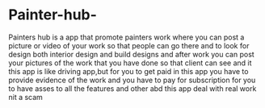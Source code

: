 # Painter-hub-
Painters hub is a app that promote painters work where you can post a picture or video of your work so that people can go there and to look for design both interior design and build designs and after work you can post your pictures of the work that you have done so that client can see and it
this app is like driving app,but for you to get paid in this app you have to provide evidence of the work and you have to pay for subscription for you to have asses to all the features and other
abd this app deal with real work nit a scam 
